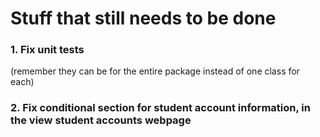 # Stuff that still needs to be done

### 1. Fix unit tests 
(remember they can be for the entire package instead of one class for each)

### 2. Fix conditional section for student account information, in the view student accounts webpage